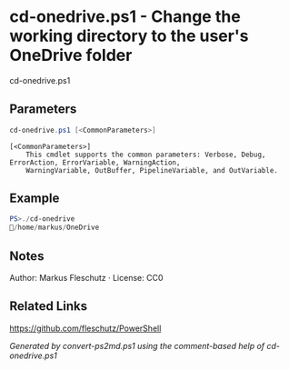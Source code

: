 # cd-onedrive.ps1 - Change the working directory to the user's OneDrive folder

cd-onedrive.ps1

## Parameters
```powershell
cd-onedrive.ps1 [<CommonParameters>]

```

```
[<CommonParameters>]
    This cmdlet supports the common parameters: Verbose, Debug, ErrorAction, ErrorVariable, WarningAction, 
    WarningVariable, OutBuffer, PipelineVariable, and OutVariable.
```

## Example
```powershell
PS>./cd-onedrive
📂/home/markus/OneDrive
```


## Notes
Author: Markus Fleschutz · License: CC0

## Related Links
https://github.com/fleschutz/PowerShell

*Generated by convert-ps2md.ps1 using the comment-based help of cd-onedrive.ps1*
